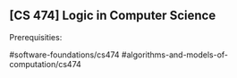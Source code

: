 ## [CS 474] Logic in Computer Science

Prerequisities:


#software-foundations/cs474
#algorithms-and-models-of-computation/cs474